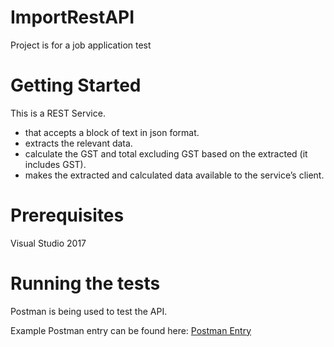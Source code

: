 # ImportRestAPI
Project is for a job application test

# Getting Started
This is a REST Service.
- that accepts a block of text in json format. 
- extracts the relevant data. 
- calculate the GST and total excluding GST based on the extracted <total> (it includes GST).
- makes the extracted and calculated data available to the service’s client.

# Prerequisites
Visual Studio 2017

# Running the tests
Postman is being used to test the API.

Example Postman entry can be found here:
[Postman Entry](https://drive.google.com/file/d/1uU14ACt_icTaLgTgN7Ich7d4O9j9r-MK/view)
